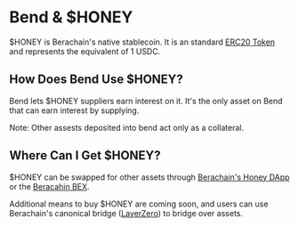 # Bend & $HONEY

$HONEY is Berachain's native stablecoin. It is an standard [ERC20 Token](#contract-address) and represents the equivalent of 1 USDC.

## How Does Bend Use $HONEY?

Bend lets $HONEY suppliers earn interest on it. It's the only asset on Bend that can earn interest by supplying.

Note: Other assests deposited into bend act only as a collateral.

## Where Can I Get $HONEY?

$HONEY can be swapped for other assets through [Berachain's Honey DApp](https://bartio.honey.berachain.com) or the [Beracahin BEX](https://bartio.bex.berachain.com).

Additional means to buy $HONEY are coming soon, and users can use Berachain's canonical bridge ([LayerZero](https://layerzero.network)) to bridge over assets.
